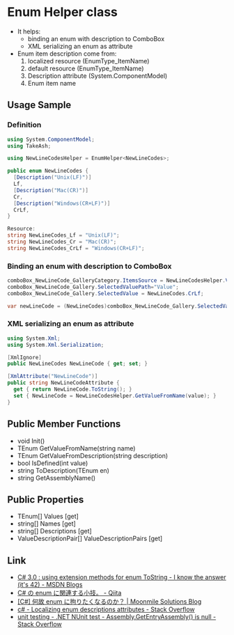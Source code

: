 ﻿# Enum Helper class
- It helps:
  - binding an enum with description to ComboBox
  - XML serializing an enum as attribute
- Enum item description come from:
  1. localized resource (EnumType_ItemName)
  1. default resource (EnumType_ItemName)
  1. Description attribute (System.ComponentModel)
  1. Enum item name

## Usage Sample
### Definition
```csharp
using System.ComponentModel;
using TakeAsh;

using NewLineCodesHelper = EnumHelper<NewLineCodes>;

public enum NewLineCodes {
  [Description("Unix(LF)")]
  Lf,
  [Description("Mac(CR)")]
  Cr,
  [Description("Windows(CR+LF)")]
  CrLf,
}

Resource:
string NewLineCodes_Lf = "Unix(LF)";
string NewLineCodes_Cr = "Mac(CR)";
string NewLineCodes_CrLf = "Windows(CR+LF)";
```

### Binding an enum with description to ComboBox
```csharp
comboBox_NewLineCode_GalleryCategory.ItemsSource = NewLineCodesHelper.ValueDescriptionPairs;
comboBox_NewLineCode_Gallery.SelectedValuePath="Value";
comboBox_NewLineCode_Gallery.SelectedValue = NewLineCodes.CrLf;

var newLineCode = (NewLineCodes)comboBox_NewLineCode_Gallery.SelectedValue;
```

### XML serializing an enum as attribute
```csharp
using System.Xml;
using System.Xml.Serialization;

[XmlIgnore]
public NewLineCodes NewLineCode { get; set; }

[XmlAttribute("NewLineCode")]
public string NewLineCodeAttribute {
  get { return NewLineCode.ToString(); }
  set { NewLineCode = NewLineCodesHelper.GetValueFromName(value); }
}
```

## Public Member Functions
- void Init()
- TEnum GetValueFromName(string name)
- TEnum GetValueFromDescription(string description)
- bool IsDefined(int value)
- string ToDescription(TEnum en)
- string GetAssemblyName()

## Public Properties
- TEnum[] Values [get]
- string[] Names [get]
- string[] Descriptions [get]
- ValueDescriptionPair[] ValueDescriptionPairs [get]

## Link
- [C# 3.0 : using extension methods for enum ToString - I know the answer (it's 42) - MSDN Blogs](http://blogs.msdn.com/b/abhinaba/archive/2005/10/21/483337.aspx)
- [C# の enum に関連する小技。 - Qiita](http://qiita.com/hugo-sb/items/38fe86a09e8e0865d471)
- [[C#] 何故 enum に拘りたくなるのか？ | Moonmile Solutions Blog](http://www.moonmile.net/blog/archives/3666)
- [c# - Localizing enum descriptions attributes - Stack Overflow](http://stackoverflow.com/questions/569298/)
- [unit testing - .NET NUnit test - Assembly.GetEntryAssembly() is null - Stack Overflow](http://stackoverflow.com/questions/4337201/)
